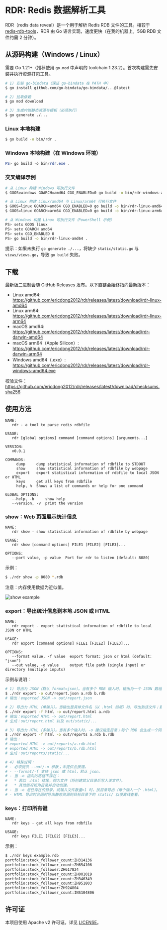 # RDR: Redis 数据解析工具

RDR（redis data reveal）是一个用于解析 Redis RDB 文件的工具。相较于 [redis-rdb-tools](https://github.com/sripathikrishnan/redis-rdb-tools)，RDR 由 Go 语言实现，速度更快（在我的机器上，5GB RDB 文件约需 2 分钟）。

## 从源码构建（Windows / Linux）

需要 Go 1.21+（推荐使用 `go.mod` 中声明的 toolchain 1.23.2）。首次构建需先安装并执行资源打包工具。

```bash
# 1) 安装 go-bindata（保证 go-bindata 在 PATH 中）
$ go install github.com/go-bindata/go-bindata/...@latest

# 2) 拉取依赖
$ go mod download

# 3) 生成内嵌静态资源与模板（必须执行）
$ go generate ./...
```

### Linux 本地构建

```bash
$ go build -o bin/rdr .
```

### Windows 本地构建（在 Windows 环境）

```powershell
PS> go build -o bin/rdr.exe .
```

### 交叉编译示例

```bash
# 从 Linux 构建 Windows 可执行文件
$ GOOS=windows GOARCH=amd64 CGO_ENABLED=0 go build -o bin/rdr-windows-amd64.exe .

# 从 Linux 构建 Linux/amd64 与 Linux/arm64 可执行文件
$ GOOS=linux GOARCH=amd64 CGO_ENABLED=0 go build -o bin/rdr-linux-amd64 .
$ GOOS=linux GOARCH=arm64 CGO_ENABLED=0 go build -o bin/rdr-linux-arm64 .

# 从 Windows 构建 Linux 可执行文件（PowerShell 示例）
PS> setx GOOS linux
PS> setx GOARCH amd64
PS> setx CGO_ENABLED 0
PS> go build -o bin/rdr-linux-amd64 .
```

提示：如果未执行 `go generate ./...`，将缺少 `static/static.go` 与 `views/views.go`，导致 `go build` 失败。

## 下载

最新版二进制会随 GitHub Releases 发布。以下直链会始终指向最新版本：

- Linux amd64: https://github.com/ericdong2012/rdr/releases/latest/download/rdr-linux-amd64
- Linux arm64: https://github.com/ericdong2012/rdr/releases/latest/download/rdr-linux-arm64
- macOS amd64: https://github.com/ericdong2012/rdr/releases/latest/download/rdr-darwin-amd64
- macOS arm64（Apple Silicon）: https://github.com/ericdong2012/rdr/releases/latest/download/rdr-darwin-arm64
- Windows amd64（.exe）: https://github.com/ericdong2012/rdr/releases/latest/download/rdr-windows-amd64.exe

校验文件： https://github.com/ericdong2012/rdr/releases/latest/download/checksums.sha256

## 使用方法

```text
NAME:
   rdr - a tool to parse redis rdbfile

USAGE:
   rdr [global options] command [command options] [arguments...]

VERSION:
   v0.0.1

COMMANDS:
     dump     dump statistical information of rdbfile to STDOUT
     show     show statistical information of rdbfile by webpage
     export   export statistical information of rdbfile to local JSON or HTML
     keys     get all keys from rdbfile
     help, h  Shows a list of commands or help for one command

GLOBAL OPTIONS:
   --help, -h     show help
   --version, -v  print the version
```

### show：Web 页面展示统计信息

```text
NAME:
   rdr show - show statistical information of rdbfile by webpage

USAGE:
   rdr show [command options] FILE1 [FILE2] [FILE3]...

OPTIONS:
   --port value, -p value  Port for rdr to listen (default: 8080)
```

示例：

```bash
$ ./rdr show -p 8080 *.rdb
```

注意：内存使用数据为近似值。

![show example](https://yqfile.alicdn.com/img_9bc93fc3a6b976fdf862c8314e34f454.png)

### export：导出统计信息到本地 JSON 或 HTML

```text
NAME:
   rdr export - export statistical information of rdbfile to local JSON or HTML

USAGE:
   rdr export [command options] FILE1 [FILE2] [FILE3]...

OPTIONS:
   --format value, -f value  export format: json or html (default: "json")
   --out value, -o value     output file path (single input) or directory (multiple inputs)
```

示例与说明：

```bash
# 1) 导出为 JSON（默认 format=json）。当有多个 RDB 输入时，输出为一个 JSON 数组：
$ ./rdr export -o out/report.json a.rdb b.rdb
# 输出：exported JSON -> out/report.json

# 2) 导出为 HTML（单输入）。当输出是具体文件名（以 .html 结尾）时，导出到该文件；静态资源会写到同目录下的 static/：
$ ./rdr export -f html -o out/report.html a.rdb
# 输出：exported HTML -> out/report.html
# 生成：out/report.html 以及 out/static/...

# 3) 导出为 HTML（多输入）。当有多个输入时，-o 建议指定目录；每个 RDB 会生成一个同名 .html，静态资源写到该目录下的 static/：
$ ./rdr export -f html -o out/reports a.rdb b.rdb
# 输出：
# exported HTML -> out/reports/a.rdb.html
# exported HTML -> out/reports/b.rdb.html
# 生成：out/reports/static/...

# 4) 特殊说明：
# - 必须提供 --out/-o 参数；未提供会报错。
# - --format/-f 支持 json 或 html，默认 json。
# - 当 -o 指向的路径不存在：
#   * 若以 .html 结尾，视为文件（将创建其父目录后写入该文件）。
#   * 其他情况视为目录并自动创建。
# - 当 -o 是已存在的目录，或输入文件数量>1 时，按目录导出（每个输入一个 .html）。
# - HTML 导出时会同时导出静态资源到目标目录下的 static/ 以便离线查看。
```

### keys：打印所有键

```text
NAME:
   rdr keys - get all keys from rdbfile

USAGE:
   rdr keys FILE1 [FILE2] [FILE3]...
```

示例：

```bash
$ ./rdr keys example.rdb
portfolio:stock_follower_count:ZH314136
portfolio:stock_follower_count:ZH654106
portfolio:stock_follower:ZH617824
portfolio:stock_follower_count:ZH001019
portfolio:stock_follower_count:ZH346349
portfolio:stock_follower_count:ZH951803
portfolio:stock_follower:ZH924804
portfolio:stock_follower_count:INS104806
```

## 许可证

本项目使用 Apache v2 许可证。详见 [LICENSE](LICENSE)。
